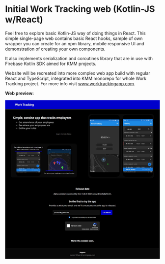 # Initial Work Tracking web (Kotlin-JS w/React)

Feel free to explore basic Kotlin-JS way of doing things in React. This simple single-page web contains basic React hooks, sample of own wrapper you can create for an npm library, mobile responsive UI and demonstration of creating your own components.

It also implements serialization and coroutines library that are in use with Firebase Kotlin SDK aimed for KMM projects.

Website will be recreated into more complex web app build with regular React and TypeScript, integrated into KMM monorepo for whole Work Tracking project. For more info visit www.worktrackingapp.com.


**Web preview:**

![Preview of Work Tracking website](https://github.com/nellsam/work_tracking_web_initial/blob/main/work_tracking_web_preview.png)

